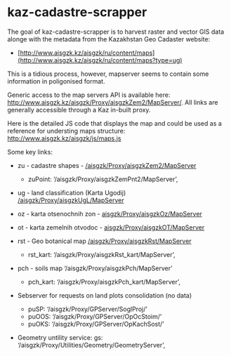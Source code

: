 
<!-- README.md is generated from README.Rmd. Please edit that file -->

# kaz-cadastre-scrapper

<!-- badges: start -->

<!-- badges: end -->

The goal of kaz-cadastre-scrapper is to harvest raster and vector GIS
data alonge with the metadata from the Kazakhstan Geo Cadaster website:

  - [http://www.aisgzk.kz/aisgzk/ru/content/maps](http://www.aisgzk.kz/aisgzk/ru/content/maps?type=ug)

This is a tidious process, however, mapserver seems to contain some
information in poligonised format.

Generic access to the map servers API is available here:
<http://www.aisgzk.kz/aisgzk/Proxy/aisgzkZem2/MapServer/>. All links are
generally accessible through a Kaz in-built proxy.

Here is the detailed JS code that displays the map and could be used as
a reference for understing maps structure:
<http://www.aisgzk.kz/aisgzk/js/maps.js>

Some key links:

  - zu - cadastre shapes -
    [/aisgzk/Proxy/aisgzkZem2/MapServer](/aisgzk/Proxy/aisgzkZem2/MapServer)
    
      - zuPoint: ‘/aisgzk/Proxy/aisgzkZemPnt2/MapServer’,

  - ug - land classification (Karta Ugodij)
    [/aisgzk/Proxy/aisgzkUgL/MapServer](/aisgzk/Proxy/aisgzkUgL/MapServer)

  - oz - karta otsenochnih zon -
    [aisgzk/Proxy/aisgzkOz/MapServer](aisgzk/Proxy/aisgzkOz/MapServer)

  - ot - karta zemelnih otvodoc -
    [aisgzk/Proxy/aisgzkOT/MapServer](aisgzk/Proxy/aisgzkOT/MapServer)

  - rst - Geo botanical map
    [/aisgzk/Proxy/aisgzkRst/MapServer](/aisgzk/Proxy/aisgzkRst/MapServer)
    
      - rst\_kart: ‘/aisgzk/Proxy/aisgzkRst\_kart/MapServer’,

  - pch - soils map ‘/aisgzk/Proxy/aisgzkPch/MapServer’
    
      - pch\_kart: ‘/aisgzk/Proxy/aisgzkPch\_kart/MapServer’,

  - Sebserver for requests on land plots consolidation (no data)
    
      - puSP: ‘/aisgzk/Proxy/GPServer/SoglProj/’
      - puOOS: ‘/aisgzk/Proxy/GPServer/OpOcStoim/’
      - puOKS: ‘/aisgzk/Proxy/GPServer/OpKachSost/’

  - Geometry untility service: gs:
    ‘/aisgzk/Proxy/Utilities/Geometry/GeometryServer’,
